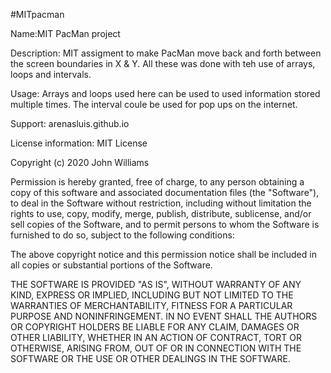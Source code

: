 #MITpacman

Name:MIT PacMan project

Description: MIT assigment to make PacMan move back and forth between the screen boundaries in X & Y. All these was done with teh use of arrays, loops and intervals.

Usage: Arrays and loops used here can be used to used information stored multiple times. The interval coule be used for pop ups on the internet.

Support: arenasluis.github.io
 
License information: MIT License

Copyright (c) 2020 John Williams

Permission is hereby granted, free of charge, to any person obtaining a copy of this software and associated documentation files (the "Software"), to deal in the Software without restriction, including without limitation the rights to use, copy, modify, merge, publish, distribute, sublicense, and/or sell copies of the Software, and to permit persons to whom the Software is furnished to do so, subject to the following conditions:

The above copyright notice and this permission notice shall be included in all copies or substantial portions of the Software.

THE SOFTWARE IS PROVIDED "AS IS", WITHOUT WARRANTY OF ANY KIND, EXPRESS OR IMPLIED, INCLUDING BUT NOT LIMITED TO THE WARRANTIES OF MERCHANTABILITY, FITNESS FOR A PARTICULAR PURPOSE AND NONINFRINGEMENT. IN NO EVENT SHALL THE AUTHORS OR COPYRIGHT HOLDERS BE LIABLE FOR ANY CLAIM, DAMAGES OR OTHER LIABILITY, WHETHER IN AN ACTION OF CONTRACT, TORT OR OTHERWISE, ARISING FROM, OUT OF OR IN CONNECTION WITH THE SOFTWARE OR THE USE OR OTHER DEALINGS IN THE SOFTWARE.
